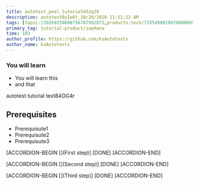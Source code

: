 ```yaml
---
title: autotest_pool_tutorialH3zqJ8
description: autotest0yIe6t_10/20/2020 11:51:22 AM
tags: [topic:139269250608756787992873,products:tech/73554900100700000996,tutorial:experience/advanced]
primary_tag: tutorial:product/sapHana
time: 183
author_profile: https://github.com/ksAutotests
author_name: ksAutotests
---
```

### You will learn
- You will learn this
- and that

autotest tutorial text84OG4r

## Prerequisites
- Prerequisute1
- Prerequisute2
- Prerequisute3

[ACCORDION-BEGIN [](First step)]
[DONE]
[ACCORDION-END]

[ACCORDION-BEGIN [](Second step)]
[DONE]
[ACCORDION-END]

[ACCORDION-BEGIN [](Third step)]
[DONE]
[ACCORDION-END]

